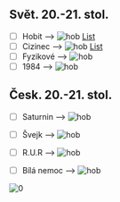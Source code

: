 ## Svět. 20.-21. stol.
- [ ] Hobit   -->  ![hob](https://progress-bar.dev/109/?scale=322&suffix=/322%20stran) [List](hobit.md)
- [ ] Cizinec --> ![hob](https://progress-bar.dev/0/?scale=151&suffix=/151%20stran) [List](cizinec.md)
- [ ] Fyzikové --> ![hob](https://progress-bar.dev/0/?scale=88&suffix=/88%20stran)
- [ ] 1984 --> ![hob](https://progress-bar.dev/0/?scale=316&suffix=/316%20stran)
## Česk. 20.-21. stol.
- [ ] Saturnin --> ![hob](https://progress-bar.dev/0/?scale=256&suffix=/256%20stran)
- [ ] Švejk --> ![hob](https://progress-bar.dev/0/?scale=393&suffix=/393%20stran)
- [ ] R.U.R --> ![hob](https://progress-bar.dev/0/?scale=114&suffix=/114%20stran)
- [ ] Bílá nemoc --> ![hob](https://progress-bar.dev/0/?scale=128&suffix=/128%20stran)


![0](https://progress-bar.dev/0/?scale=20&suffix=/20%20knih)
